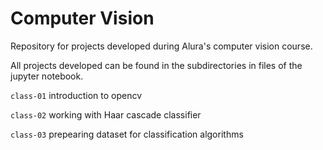 # Computer Vision

Repository for projects developed during Alura's computer vision course.

All projects developed can be found in the subdirectories in files of the jupyter notebook.

`class-01` introduction to opencv

`class-02` working with Haar cascade classifier

`class-03` prepearing dataset for classification algorithms

